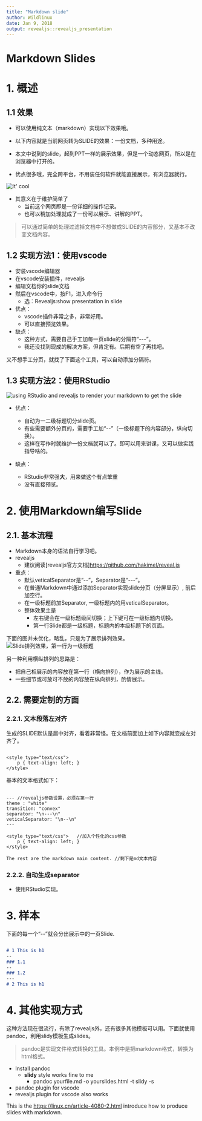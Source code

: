 ```yaml
---
title: "Markdown slide"
author: Wildlinux
date: Jan 9, 2018
output: revealjs::revealjs_presentation
---
```


<style type="text/css">
    p { text-align: left; }
</style>

<h1> Markdown Slides </h1>

# 1. 概述

## 1.1 效果

- 可以使用纯文本（markdown）实现以下效果哦。
- 以下内容就是当前网页转为SLIDE的效果：一份文档，多种用途。

- 本文中说到的slide，起到PPT一样的展示效果，但是一个动态网页，所以是在浏览器中打开的。
- 优点很多哦，完全跨平台，不用装任何软件就能直接展示，有浏览器就行。

![It' cool ](./DR/Md_slides.gif)

- 其意义在于维护简单了
  - 当前这个网页即是一份详细的操作记录。
  - 也可以稍加处理就成了一份可以展示、讲解的PPT。

> 可以通过简单的处理过滤掉文档中不想做成SLIDE的内容部分，又基本不改变文档内容。 

## 1.2 实现方法1：使用vscode 

- 安装vscode编辑器
- 在vscode安装插件，revealjs
- 编辑文档你的slide文档
- 然后在vscode中，按F1，进入命令行
    - 选：Revealjs:show presentation in slide
- 优点：
  - vscode插件非常之多，非常好用。
  - 可以直接预览效果。
- 缺点：
  - 这种方式，需要自己手工加每一页slide的分隔符“---”。
  - 我还没找到现成的解决方案，但肯定有。后期有空了再找吧。

又不想手工分页，就找了下面这个工具，可以自动添加分隔符。

## 1.3 实现方法2：使用RStudio

![using RStudio and revealjs to render your markdown to get the slide ](./DR/RStudio.jpg)

- 优点：
  - 自动为一二级标题切分slide页。
  - 有些需要额外分页的，需要手工加“--”（一级标题下的内容部分，纵向切换）。
  - 这样在写作时就维护一份文档就可以了。即可以用来讲课，又可以做实践指导啥的。
 
- 缺点：
  - RStudio非常强**大**，用来做这个有点笨重
  - 没有直接预览。
  
# 2. 使用Markdown编写Slide

## 2.1. 基本流程

- Markdown本身的语法自行学习吧。
- revealjs
  - 建议阅读[revealjs官方文档]<https://github.com/hakimel/reveal.js>
- 重点：
    - 默认veticalSeparator是“--”，Separator是“---”。
    - 在普通Markdown中通过添加Separator实现slide分页（分屏显示）, 前后加空行。
    - 在一级标题前加Separator, 一级标题内的用veticalSeparator。
    - 整体效果主是
      - 左右键会在一级标题级间切换；上下键可在一级标题内切换。
      - 第一行Slide都是一级标题，标题内的本级标题下的页面。

下面的图并未优化，略乱，只是为了展示排列效果。
![Slide排列效果，第一行为一级标题 ](./DR/Markdown_slides.png)

另一种利用横纵排列的思路是：

- 把自己相展示的内容放在第一行（横向排列），作为展示的主线。
- 一些细节或可放可不放的内容放在纵向排列，酌情展示。

## 2.2. 需要定制的方面

### 2.2.1. 文本段落左对齐

生成的SLIDE默认是居中对齐，看着非常怪。在文档前面加上如下内容就变成左对齐了。

```

<style type="text/css">
    p { text-align: left; }
</style>

```

基本的文本格式如下：

```

--- //revealjs参数设置，必须在第一行
theme : "white"
transition: "convex"
separator: "\n---\n"
veticalSeparator: "\n--\n"
---

<style type="text/css">   //加入个性化的css参数
    p { text-align: left; }
</style>

The rest are the markdown main content. //剩下是md文本内容

```

### 2.2.2. 自动生成separator

- 使用RStudio实现。

# 3. 样本

下面的每一个“--”就会分出展示中的一页Slide.

```markdown

# 1 This is h1
--
### 1.1
--
### 1.2 
---
# 2 This is h1

```
# 4. 其他实现方式

这种方法现在很流行，有除了revealjs外，还有很多其他模板可以用。下面就使用pandoc，利用slidy模板生成slides。

> pandoc是实现文件格式转换的工具。本例中是把markdown格式，转换为html格式。

- Install  pandoc
    - **slidy** style works fine to me
        - pandoc yourfile.md -o yourslides.html -t slidy -s
- pandoc plugin for vscode
- revealjs plugin for vscode also works

This is the <https://linux.cn/article-4080-2.html> introduce how to produce slides with markdown.


